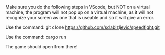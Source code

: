 Make sure you do the following steps in VScode, but NOT on a virtual machine, the program will not pop up on a virtual machine, as it will not recognize your screen as one that is useable and so it will give an error.

Use the command: git clone https://github.com/sdabizljevic/speedfight.git

Use the command: cargo run 

The game should open from there!